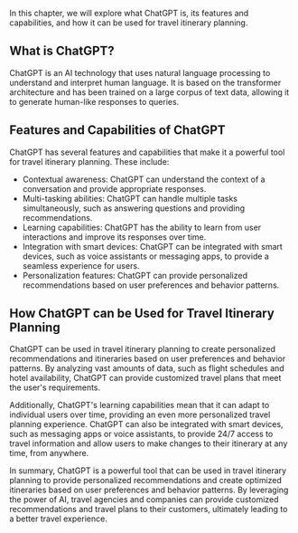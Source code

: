 
In this chapter, we will explore what ChatGPT is, its features and capabilities, and how it can be used for travel itinerary planning.

What is ChatGPT?
----------------

ChatGPT is an AI technology that uses natural language processing to understand and interpret human language. It is based on the transformer architecture and has been trained on a large corpus of text data, allowing it to generate human-like responses to queries.

Features and Capabilities of ChatGPT
------------------------------------

ChatGPT has several features and capabilities that make it a powerful tool for travel itinerary planning. These include:

* Contextual awareness: ChatGPT can understand the context of a conversation and provide appropriate responses.
* Multi-tasking abilities: ChatGPT can handle multiple tasks simultaneously, such as answering questions and providing recommendations.
* Learning capabilities: ChatGPT has the ability to learn from user interactions and improve its responses over time.
* Integration with smart devices: ChatGPT can be integrated with smart devices, such as voice assistants or messaging apps, to provide a seamless experience for users.
* Personalization features: ChatGPT can provide personalized recommendations based on user preferences and behavior patterns.

How ChatGPT can be Used for Travel Itinerary Planning
-----------------------------------------------------

ChatGPT can be used in travel itinerary planning to create personalized recommendations and itineraries based on user preferences and behavior patterns. By analyzing vast amounts of data, such as flight schedules and hotel availability, ChatGPT can provide customized travel plans that meet the user's requirements.

Additionally, ChatGPT's learning capabilities mean that it can adapt to individual users over time, providing an even more personalized travel planning experience. ChatGPT can also be integrated with smart devices, such as messaging apps or voice assistants, to provide 24/7 access to travel information and allow users to make changes to their itinerary at any time, from anywhere.

In summary, ChatGPT is a powerful tool that can be used in travel itinerary planning to provide personalized recommendations and create optimized itineraries based on user preferences and behavior patterns. By leveraging the power of AI, travel agencies and companies can provide customized recommendations and travel plans to their customers, ultimately leading to a better travel experience.
